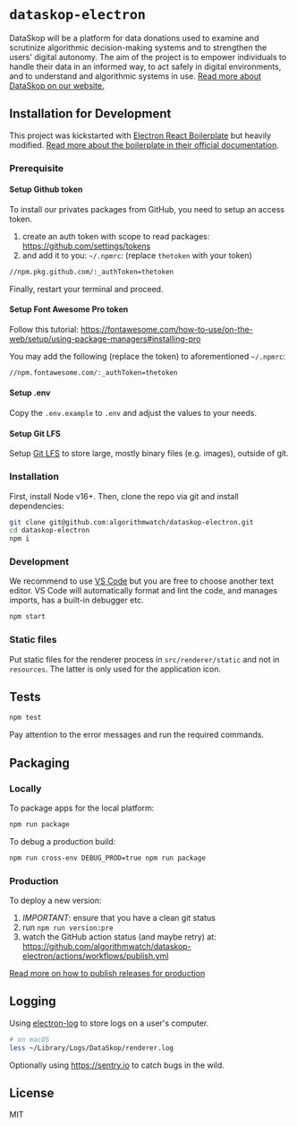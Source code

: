 # `dataskop-electron`

DataSkop will be a platform for data donations used to examine and scrutinize algorithmic decision-making systems and to strengthen the users' digital autonomy.
The aim of the project is to empower individuals to handle their data in an informed way, to act safely in digital environments, and to understand and algorithmic systems in use.
[Read more about DataSkop on our website.](https://algorithmwatch.org/en/project/dataskop/)

## Installation for Development

This project was kickstarted with [Electron React Boilerplate](https://github.com/electron-react-boilerplate/electron-react-boilerplate/) but heavily modified. [Read more about the boilerplate in their official documentation](https://electron-react-boilerplate.js.org/docs/installation).

### Prerequisite

#### Setup Github token

To install our privates packages from GitHub, you need to setup an access token.

1. create an auth token with scope to read packages: https://github.com/settings/tokens
2. and add it to you: `~/.npmrc`: (replace `thetoken` with your token)

```bash
//npm.pkg.github.com/:_authToken=thetoken
```

Finally, restart your terminal and proceed.

#### Setup Font Awesome Pro token

Follow this tutorial: <https://fontawesome.com/how-to-use/on-the-web/setup/using-package-managers#installing-pro>

You may add the following (replace the token) to aforementioned `~/.npmrc`:

```bash
//npm.fontawesome.com/:_authToken=thetoken
```

#### Setup .env

Copy the `.env.example` to `.env` and adjust the values to your needs.

#### Setup Git LFS

Setup [Git LFS](https://git-lfs.github.com/) to store large, mostly binary files (e.g. images), outside of git.

### Installation

First, install Node v16+. Then, clone the repo via git and install dependencies:

```bash
git clone git@github.com:algorithmwatch/dataskop-electron.git
cd dataskop-electron
npm i
```

### Development

We recommend to use [VS Code](https://code.visualstudio.com/) but you are free to choose another text editor.
VS Code will automatically format and lint the code, and manages imports, has a built-in debugger etc.

```bash
npm start
```

### Static files

Put static files for the renderer process in `src/renderer/static` and not in `resources`.
The latter is only used for the application icon.

## Tests

```bash
npm test
```

Pay attention to the error messages and run the required commands.

## Packaging

### Locally

To package apps for the local platform:

```bash
npm run package
```

To debug a production build:

```bash
npm run cross-env DEBUG_PROD=true npm run package
```

### Production

To deploy a new version:

1. _IMPORTANT_: ensure that you have a clean git status
2. run `npm run version:pre`
3. watch the GitHub action status (and maybe retry) at: <https://github.com/algorithmwatch/dataskop-electron/actions/workflows/publish.yml>

[Read more on how to publish releases for production](./docs/publishing.md)

## Logging

Using [electron-log](https://www.npmjs.com/package/electron-log) to store logs on a user's computer.

```bash
# on macOS
less ~/Library/Logs/DataSkop/renderer.log
```

Optionally using <https://sentry.io> to catch bugs in the wild.

## License

MIT
